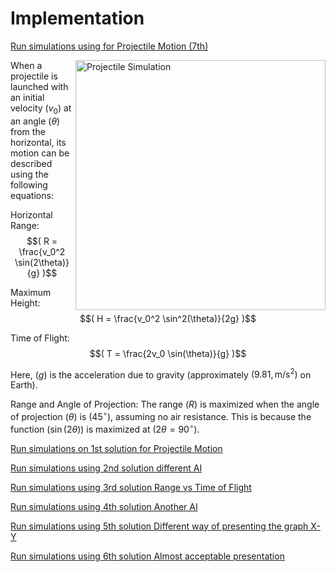 # Implementation

[Run simulations using for Projectile Motion (7th)](https://mg-2025p03.github.io/physics/Physics/1%20Mechanics/pNewAngle6.html)

<img align="right" src="https://mg-2025p03.github.io/physics/_pics/pSimulation.png" alt="Projectile Simulation" width="400px" height="400px">

When a projectile is launched with an initial velocity $( v_0 )$ at an angle $( \theta )$ from the horizontal, its motion can be described using the following equations:

Horizontal Range: 
$$( R = \frac{v_0^2 \sin(2\theta)}{g} )$$

Maximum Height: 
$$( H = \frac{v_0^2 \sin^2(\theta)}{2g} )$$

Time of Flight: 
$$( T = \frac{2v_0 \sin(\theta)}{g} )$$

Here, $( g )$ is the acceleration due to gravity (approximately $( 9.81 , \text{m/s}^2 )$ on Earth).

Range and Angle of Projection: The range $( R )$ is maximized when the angle of projection $( \theta )$ is $( 45^\circ )$, assuming no air resistance. This is because the function $( \sin(2\theta) )$ is maximized at $( 2\theta = 90^\circ )$.

[Run simulations on 1st solution for Projectile Motion](https://mg-2025p03.github.io/physics/Physics/1%20Mechanics/pSimulation2.html)

[Run simulations using 2nd solution different AI](https://mg-2025p03.github.io/physics/Physics/1%20Mechanics/pNewAngle.html)

[Run simulations using 3rd solution Range vs Time of Flight](https://mg-2025p03.github.io/physics/Physics/1%20Mechanics/pNewAngle2.html)

[Run simulations using 4th solution Another AI](https://mg-2025p03.github.io/physics/Physics/1%20Mechanics/pNewAngle3.html)

[Run simulations using 5th solution Different way of presenting the graph X-Y](https://mg-2025p03.github.io/physics/Physics/1%20Mechanics/pNewAngle4.html)

[Run simulations using 6th solution Almost acceptable presentation](https://mg-2025p03.github.io/physics/Physics/1%20Mechanics/pNewAngle5.html)
